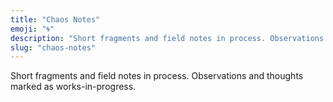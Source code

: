```yaml
---
title: "Chaos Notes"
emoji: "🌀"
description: "Short fragments and field notes in process. Observations and thoughts marked as works-in-progress."
slug: "chaos-notes"
---
```


Short fragments and field notes in process. Observations and thoughts marked as works-in-progress.
